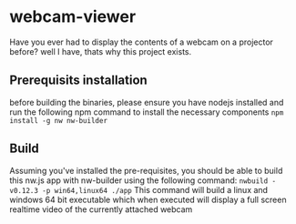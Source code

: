 # webcam-viewer
Have you ever had to display the contents of a webcam on a projector before? well I have, thats why this project exists.

## Prerequisits installation
before building the binaries, please ensure you have nodejs installed and run the following npm command to install the necessary components
```npm install -g nw nw-builder```

## Build
Assuming you've installed the pre-requisites, you should be able to build this nw.js app with nw-builder using the following command:
```nwbuild -v0.12.3 -p win64,linux64 ./app```
This command will build a linux and windows 64 bit executable which when executed will display a full screen realtime video of the currently attached webcam

